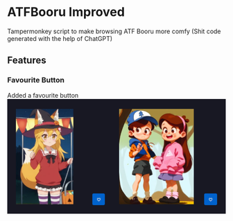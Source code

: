 # ATFBooru Improved
Tampermonkey script to make browsing ATF Booru more comfy
(Shit code generated with the help of ChatGPT)

## Features
### Favourite Button
Added a favourite button <br>
![image1](/images/image1.png)
